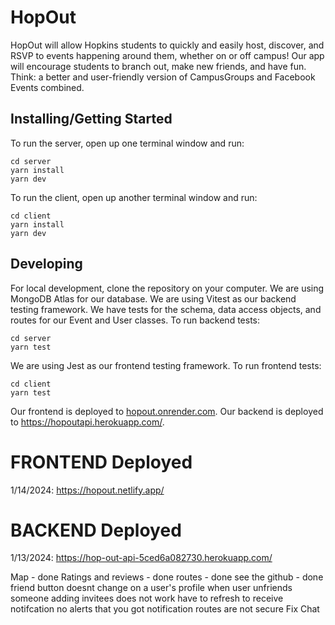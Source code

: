 # HopOut
HopOut will allow Hopkins students to quickly and easily host, discover, and RSVP to events happening around them, whether on or off campus! Our app will encourage students to branch out, make new friends, and have fun. Think: a better and user-friendly version of CampusGroups and Facebook Events combined. 
## Installing/Getting Started
To run the server, open up one terminal window and run:
```shell
cd server
yarn install
yarn dev
```
To run the client, open up another terminal window and run:
```shell
cd client
yarn install
yarn dev
```
## Developing
For local development, clone the repository on your computer.
We are using MongoDB Atlas for our database.
We are using Vitest as our backend testing framework. We have tests for the schema, data access objects, and routes for our Event and User classes.
To run backend tests:
```shell
cd server
yarn test
```
We are using Jest as our frontend testing framework.
To run frontend tests:
```shell
cd client
yarn test
```
Our frontend is deployed to [hopout.onrender.com](https://hopout.onrender.com/).
Our backend is deployed to https://hopoutapi.herokuapp.com/.

# FRONTEND Deployed
1/14/2024: https://hopout.netlify.app/

# BACKEND Deployed
1/13/2024: https://hop-out-api-5ced6a082730.herokuapp.com/


Map - done
Ratings and reviews - done
routes - done
see the github - done
friend button doesnt change on a user's profile when user unfriends someone
adding invitees does not work
have to refresh to receive notifcation
no alerts that you got notification
routes are not secure
Fix Chat